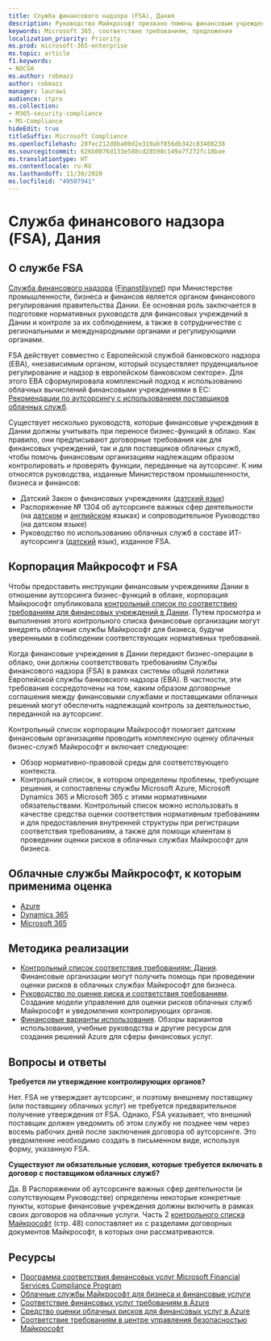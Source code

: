 ```yaml
---
title: Служба финансового надзора (FSA), Дания
description: Руководство Майкрософт призвано помочь финансовым учреждениям в Дании перейти на облачные решения.
keywords: Microsoft 365, соответствие требованиям, предложения
localization_priority: Priority
ms.prod: microsoft-365-enterprise
ms.topic: article
f1.keywords:
- NOCSH
ms.author: robmazz
author: robmazz
manager: laurawi
audience: itpro
ms.collection:
- M365-security-compliance
- MS-Compliance
hideEdit: true
titleSuffix: Microsoft Compliance
ms.openlocfilehash: 28fec212d8ba00d2e319abf856db342c83408238
ms.sourcegitcommit: 626b0076d133e588cd28598c149a7f272fc18bae
ms.translationtype: HT
ms.contentlocale: ru-RU
ms.lasthandoff: 11/30/2020
ms.locfileid: "49507941"
---
```

# <a name="financial-supervisory-authority-fsa-denmark"></a>Служба финансового надзора (FSA), Дания

## <a name="about-the-fsa"></a>О службе FSA

[Служба финансового надзора](https://www.dfsa.dk/) ([Finanstilsynet](https://www.finanstilsynet.dk/)) при Министерстве промышленности, бизнеса и финансов является органом финансового регулирования правительства Дании. Ее основная роль заключается в подготовке нормативных руководств для финансовых учреждений в Дании и контроле за их соблюдением, а также в сотрудничестве с региональными и международными органами и регулирующими органами.

FSA действует совместно с Европейской службой банковского надзора (EBA), «независимым органом, который осуществляет пруденциальное регулирование и надзор в европейском банковском секторе». Для этого EBA сформулировала комплексный подход к использованию облачных вычислений финансовыми учреждениями в ЕС: [Рекомендации по аутсорсингу с использованием поставщиков облачных служб](https://eba.europa.eu/documents/10180/2170121/Final+draft+Recommendations+on+Cloud+Outsourcing+%28EBA-Rec-2017-03%29.pdf/5fa5cdde-3219-4e95-946d-0c0d05494362).

Существует несколько руководств, которые финансовые учреждения в Дании должны учитывать при переносе бизнес-функций в облако. Как правило, они предписывают договорные требования как для финансовых учреждений, так и для поставщиков облачных служб, чтобы помочь финансовым организациям надлежащим образом контролировать и проверять функции, переданные на аутсорсинг. К ним относятся руководства, изданные Министерством промышленности, бизнеса и финансов:

- Датский Закон о финансовых учреждениях ([датский язык](https://www.retsinformation.dk/Forms/R0710.aspx?id=193767))
- Распоряжение № 1304 об аутсорсинге важных сфер деятельности (на [датском](https://www.retsinformation.dk/Forms/R0710.aspx?id=134352) и [английском](https://www.finanstilsynet.dk/~/media/Lovgivning/Oversat-lovgivning/Executive-orders/1304_251110-pdf.pdf) языках) и сопроводительное Руководство (на датском языке)
- Руководство по использованию облачных служб в составе ИТ-аутсорсинга ([датский](https://www.finanstilsynet.dk/Tilsyn/Information-om-udvalgte-tilsynsomraader/It-tilsyn/Anvendelse-af-cloud-tjenester-som-led-i-IT-outsourcing) язык), изданное FSA.

## <a name="microsoft-and-the-fsa"></a>Корпорация Майкрософт и FSA

Чтобы предоставить инструкции финансовым учреждениям Дании в отношении аутсорсинга бизнес-функций в облаке, корпорация Майкрософт опубликовала [контрольный список по соответствию требованиям для финансовых учреждений в Дании](https://servicetrust.microsoft.com/ViewPage/TrustDocumentsV3?command=Download&downloadType=Document&downloadId=524cc66f-b292-49e9-aa14-04560401baa0&tab=7f51cb60-3d6c-11e9-b2af-7bb9f5d2d913&docTab=7f51cb60-3d6c-11e9-b2af-7bb9f5d2d913_Compliance_Guides). Путем просмотра и выполнения этого контрольного списка финансовые организации могут внедрять облачные службы Майкрософт для бизнеса, будучи уверенными в соблюдении соответствующих нормативных требований.

Когда финансовые учреждения в Дании передают бизнес-операции в облако, они должны соответствовать требованиям Службы финансового надзора (FSA) в рамках системы общей политики Европейской службы банковского надзора (EBA). В частности, эти требования сосредоточены на том, каким образом договорные соглашения между финансовыми службами и поставщиками облачных решений могут обеспечить надлежащий контроль за деятельностью, переданной на аутсорсинг.

Контрольный список корпорации Майкрософт помогает датским финансовым организациям проводить комплексную оценку облачных бизнес-служб Майкрософт и включает следующее:

- Обзор нормативно-правовой среды для соответствующего контекста.
- Контрольный список, в котором определены проблемы, требующие решения, и сопоставлены службы Microsoft Azure, Microsoft Dynamics 365 и Microsoft 365 с этими нормативными обязательствами. Контрольный список можно использовать в качестве средства оценки соответствия нормативным требованиям и для предоставления внутренней структуры при регистрации соответствия требованиям, а также для помощи клиентам в проведении оценки рисков в облачных службах Майкрософт для бизнеса.

## <a name="microsoft-in-scope-cloud-services"></a>Облачные службы Майкрософт, к которым применима оценка

- [Azure](https://gallery.technet.microsoft.com/Overview-of-Azure-c1be3942)
- [Dynamics 365](https://download.microsoft.com/download/E/1/9/E1977163-7A86-4812-AC18-C03ADC958AAF/Microsoft_Dynamics_365_Cloud_Service_Compliance_Datasheet.pdf)
- [Microsoft 365](https://aka.ms/RiskGovernanceGuide)

## <a name="how-to-implement"></a>Методика реализации

- [Контрольный список соответствия требованиям: Дания](https://servicetrust.microsoft.com/ViewPage/TrustDocumentsV3?command=Download&downloadType=Document&downloadId=524cc66f-b292-49e9-aa14-04560401baa0&tab=7f51cb60-3d6c-11e9-b2af-7bb9f5d2d913&docTab=7f51cb60-3d6c-11e9-b2af-7bb9f5d2d913_Compliance_Guides). Финансовые организации могут получить помощь при проведении оценки рисков в облачных службах Майкрософт для бизнеса.
- [Руководство по оценке риска и соответствия требованиям](https://servicetrust.microsoft.com/ViewPage/TrustDocuments?command=Download&downloadType=Document&downloadId=edee9b14-3661-4a16-ba83-c35caf672bd7&docTab=6d000410-c9e9-11e7-9a91-892aae8839ad_FAQ_and_White_Papers). Создание модели управления для оценки рисков облачных служб Майкрософт и уведомления контролирующих органов.
- [Финансовые варианты использования](https://docs.microsoft.com/previous-versions/azure/industry-marketing/financial/index). Обзоры вариантов использования, учебные руководства и другие ресурсы для создания решений Azure для сферы финансовых услуг.

## <a name="frequently-asked-questions"></a>Вопросы и ответы

**Требуется ли утверждение контролирующих органов?**

Нет. FSA не утверждает аутсорсинг, и поэтому внешнему поставщику (или поставщику облачных услуг) не требуется предварительное получение утверждения от FSA. Однако, FSA указывает, что внешний поставщик должен уведомить об этом службу не позднее чем через восемь рабочих дней после заключения договора об аутсорсинге. Это уведомление необходимо создать в письменном виде, используя форму, указанную FSA.

**Существуют ли обязательные условия, которые требуется включать в договор с поставщиком облачных служб?**

Да. В Распоряжении об аутсорсинге важных сфер деятельности (и сопутствующем Руководстве) определены некоторые конкретные пункты, которые финансовые учреждения должны включить в рамках своих договоров на облачные услуги. Часть 2 [контрольного списка Майкрософт](https://servicetrust.microsoft.com/ViewPage/TrustDocumentsV3?command=Download&downloadType=Document&downloadId=524cc66f-b292-49e9-aa14-04560401baa0&tab=7f51cb60-3d6c-11e9-b2af-7bb9f5d2d913&docTab=7f51cb60-3d6c-11e9-b2af-7bb9f5d2d913_Compliance_Guides) (стр. 48) сопоставляет их с разделами договорных документов Майкрософт, в которых они рассматриваются.

## <a name="resources"></a>Ресурсы

- [Программа соответствия финансовых услуг Microsoft Financial Services Compliance Program](https://download.microsoft.com/download/6/4/7/64707E3E-6D3E-45D0-8207-A0EA3201B4A6/Microsoft%20Cloud%20-%20Financial%20Services%20Compliance%20Program%20(Print).pdf)
- [Облачные службы Майкрософт для бизнеса и финансовые услуги](https://servicetrust.microsoft.com/viewpage/financialservicesoverview)
- [Соответствие финансовых услуг требованиям в Azure](https://azure.microsoft.com/resources/videos/azurecon-2015-financial-services-compliance-in-azure/)
- [Средство оценки облачных рисков для финансовых услуг в Azure](https://servicetrust.microsoft.com/ViewPage/FFIECBlueprint?command=Download&downloadType=Document&downloadId=079a1973-711a-428f-9312-9ddd290cff7b&docTab=c726d5c0-2d1e-11e8-a485-57140ec19669_PaaS)
- [Соответствие требованиям в центре управления безопасностью Майкрософт](https://www.microsoft.com/trust-center/compliance/compliance-overview)
